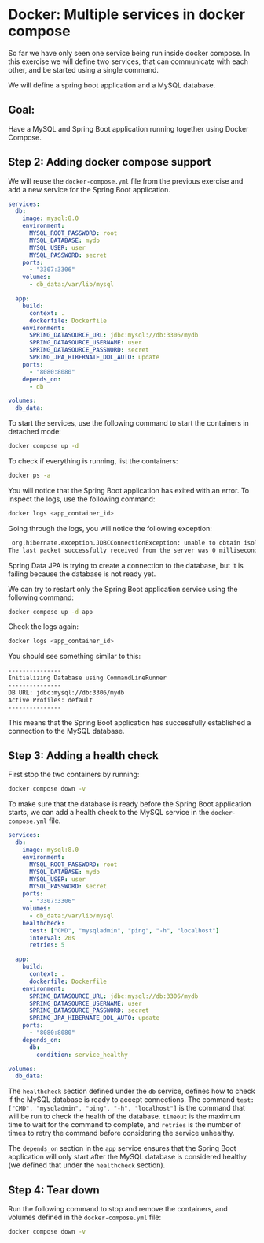 # Docker: Multiple services in docker compose

So far we have only seen one service being run inside docker compose. In this exercise we will define two services, that can communicate with each other, and be started using a single command.

We will define a spring boot application and a MySQL database.

## Goal:

Have a MySQL and Spring Boot application running together using Docker Compose.


## Step 2: Adding docker compose support

We will reuse the `docker-compose.yml` file from the previous exercise and add a new service for the Spring Boot application.

```yaml
services:
  db:
    image: mysql:8.0
    environment:
      MYSQL_ROOT_PASSWORD: root
      MYSQL_DATABASE: mydb
      MYSQL_USER: user
      MYSQL_PASSWORD: secret
    ports:
      - "3307:3306"
    volumes:
      - db_data:/var/lib/mysql

  app:
    build:
      context: .
      dockerfile: Dockerfile
    environment:
      SPRING_DATASOURCE_URL: jdbc:mysql://db:3306/mydb
      SPRING_DATASOURCE_USERNAME: user
      SPRING_DATASOURCE_PASSWORD: secret
      SPRING_JPA_HIBERNATE_DDL_AUTO: update
    ports:
      - "8080:8080"
    depends_on:
      - db

volumes:
  db_data:
```

To start the services, use the following command to start the containers in detached mode:

```bash
docker compose up -d
```

To check if everything is running, list the containers:

```bash
docker ps -a
```

You will notice that the Spring Boot application has exited with an error. To inspect the logs, use the following command:

```bash
docker logs <app_container_id>
```

Going through the logs, you will notice the following exception:

```bash
 org.hibernate.exception.JDBCConnectionException: unable to obtain isolated JDBC connection [Communications link failure
The last packet successfully received from the server was 0 milliseconds ago. The driver has not received any packets from the server.]
```

Spring Data JPA is trying to create a connection to the database, but it is failing because the database is not ready yet.

We can try to restart only the Spring Boot application service using the following command:

```bash
docker compose up -d app
```

Check the logs again:

```bash
docker logs <app_container_id>
```

You should see something similar to this:

```bash
---------------
Initializing Database using CommandLineRunner
---------------
DB URL: jdbc:mysql://db:3306/mydb
Active Profiles: default
---------------
```

This means that the Spring Boot application has successfully established a connection to the MySQL database.

## Step 3: Adding a health check

First stop the two containers by running:
```bash
docker compose down -v
```

To make sure that the database is ready before the Spring Boot application starts, we can add a health check to the MySQL service in the `docker-compose.yml` file.

```yaml
services:
  db:
    image: mysql:8.0
    environment:
      MYSQL_ROOT_PASSWORD: root
      MYSQL_DATABASE: mydb
      MYSQL_USER: user
      MYSQL_PASSWORD: secret
    ports:
      - "3307:3306"
    volumes:
      - db_data:/var/lib/mysql
    healthcheck:
      test: ["CMD", "mysqladmin", "ping", "-h", "localhost"]
      interval: 20s
      retries: 5

  app:
    build:
      context: .
      dockerfile: Dockerfile
    environment:
      SPRING_DATASOURCE_URL: jdbc:mysql://db:3306/mydb
      SPRING_DATASOURCE_USERNAME: user
      SPRING_DATASOURCE_PASSWORD: secret
      SPRING_JPA_HIBERNATE_DDL_AUTO: update
    ports:
      - "8080:8080"
    depends_on:
      db:
        condition: service_healthy

volumes:
  db_data:
```

The `healthcheck` section defined under the `db` service, defines how to check if the MySQL database is ready to accept connections. The command `test: ["CMD", "mysqladmin", "ping", "-h", "localhost"]` is the command that will be run to check the health of the database. `timeout` is the maximum time to wait for the command to complete, and `retries` is the number of times to retry the command before considering the service unhealthy.

The `depends_on` section in the `app` service ensures that the Spring Boot application will only start after the MySQL database is considered healthy (we defined that under the `healthcheck` section).

## Step 4: Tear down

Run the following command to stop and remove the containers, and volumes defined in the `docker-compose.yml` file:

```bash
docker compose down -v
```
